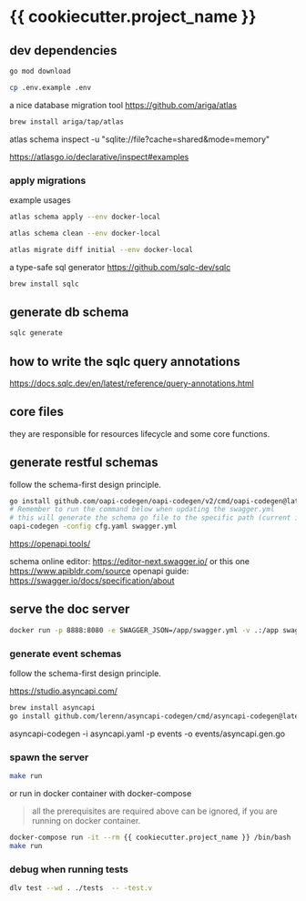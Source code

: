 # {{ cookiecutter.project_name }}

## dev dependencies

```sh
go mod download
```

```sh
cp .env.example .env
```



a nice database migration tool
https://github.com/ariga/atlas

```sh
brew install ariga/tap/atlas
```

atlas schema inspect -u "sqlite://file?cache=shared&mode=memory"

https://atlasgo.io/declarative/inspect#examples

### apply migrations

example usages

```sh
atlas schema apply --env docker-local
```

```sh
atlas schema clean --env docker-local
```

```sh
atlas migrate diff initial --env docker-local
```


a type-safe sql generator
https://github.com/sqlc-dev/sqlc

```sh
brew install sqlc
```

## generate db schema

```sh
sqlc generate
```

## how to write the sqlc query annotations
https://docs.sqlc.dev/en/latest/reference/query-annotations.html

## core files

they are responsible for resources lifecycle and some core functions.

## generate restful schemas

follow the schema-first design principle.

```sh
go install github.com/oapi-codegen/oapi-codegen/v2/cmd/oapi-codegen@latest
# Remember to run the command below when updating the swagger.yml
# this will generate the schema go file to the specific path (current is routers/schemas/schemas.go)
oapi-codegen -config cfg.yaml swagger.yml
```

https://openapi.tools/

schema online editor: https://editor-next.swagger.io/ or this one https://www.apibldr.com/source
openapi guide:  https://swagger.io/docs/specification/about

## serve the doc server

```sh
docker run -p 8888:8080 -e SWAGGER_JSON=/app/swagger.yml -v .:/app swaggerapi/swagger-ui
```

### generate event schemas

follow the schema-first design principle.

https://studio.asyncapi.com/

```sh
brew install asyncapi
go install github.com/lerenn/asyncapi-codegen/cmd/asyncapi-codegen@latest
```

asyncapi-codegen -i asyncapi.yaml -p events -o events/asyncapi.gen.go

### spawn the server

```sh
make run
```

or run in docker container with docker-compose

> all the prerequisites are required above can be ignored, if you are running on docker container.

```sh
docker-compose run -it --rm {{ cookiecutter.project_name }} /bin/bash
make run
```


### debug when running tests

```sh
dlv test --wd . ./tests  -- -test.v
```
